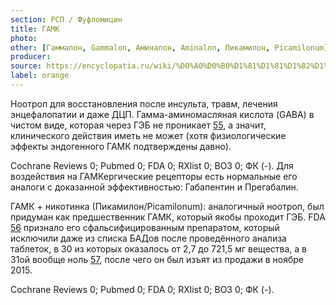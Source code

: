 ```yaml
---
section: РСП / Фуфломицин
title: ГАМК
photo:
other: [Гаммалон, Gammalon, Аминалон, Aminalon, Пикамилон, Picamilonum]
producer:
source: https://encyclopatia.ru/wiki/%D0%A0%D0%B0%D1%81%D1%81%D1%82%D1%80%D0%B5%D0%BB%D1%8C%D0%BD%D1%8B%D0%B9_%D1%81%D0%BF%D0%B8%D1%81%D0%BE%D0%BA_%D0%BF%D1%80%D0%B5%D0%BF%D0%B0%D1%80%D0%B0%D1%82%D0%BE%D0%B2
label: orange
---
```


Ноотроп для восстановления после инсульта, травм, лечения энцефалопатии и даже ДЦП. Гамма-аминомасляная кислота (GABA) в чистом виде, которая через ГЭБ не проникает [55](http://www.sciencedirect.com/science/article/pii/002839087190013X), а значит, клинического действия иметь не может (хотя физиологические эффекты эндогенного ГАМК подтверждены давно).

Cochrane Reviews 0; Pubmed 0; FDA 0; RXlist 0; ВОЗ 0; ФК (-). Для воздействия на ГАМКергические рецепторы есть нормальные его аналоги с доказанной эффективностью: Габапентин и Прегабалин.

ГАМК + никотинка (Пикамилон/Picamilonum): аналогичный ноотроп, был придуман как предшественник ГАМК, который якобы проходит ГЭБ. FDA [56](http://www.nutraingredients-usa.com/Regulation/FDA-sends-five-warning-letters-over-supplements-containing-picamilon/?utm_source=newsletter_daily&utm_medium=email&utm_campaign=03-Dec-2015&c=7InNqGv0AjdjxWpyk%2BfGQw%3D%3D&p2=) признало его сфальсифицированным препаратом, который исключили даже из списка БАДов после проведённого анализа таблеток, в 30 из которых оказалось от 2,7 до 721,5 мг вещества, а в 31ой вообще ноль [57](http://onlinelibrary.wiley.com/doi/10.1002/dta.1853/abstract), после чего он был изъят из продажи в ноябре 2015.

Cochrane Reviews 0; Pubmed 0; FDA 0; RXlist 0; ВОЗ 0; ФК (-).
